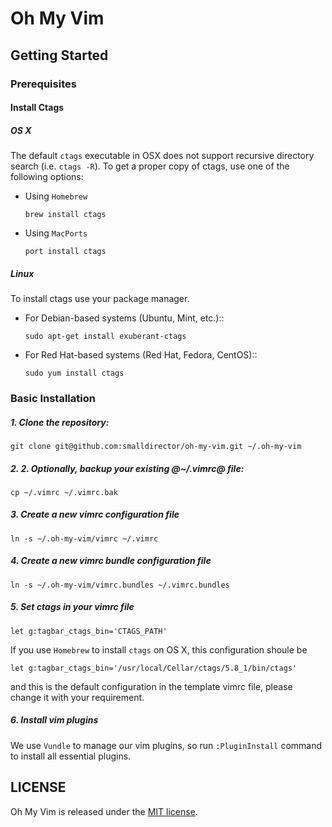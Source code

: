 # Oh My Vim

## Getting Started

### Prerequisites

#### Install Ctags
##### OS X

The default ``ctags`` executable in OSX does not support recursive directory
search (i.e. ``ctags -R``). To get a proper copy of ctags, use one of the
following options:

* Using `Homebrew`

    `brew install ctags`

* Using `MacPorts`

    `port install ctags`

##### Linux

To install ctags use your package manager. 

* For Debian-based systems (Ubuntu, Mint, etc.)::

    `sudo apt-get install exuberant-ctags`

* For Red Hat-based systems (Red Hat, Fedora, CentOS)::

    `sudo yum install ctags`

### Basic Installation

##### 1. Clone the repository:
`git clone git@github.com:smalldirector/oh-my-vim.git ~/.oh-my-vim`

##### 2. 2. *Optionally*, backup your existing @~/.vimrc@ file:
`cp ~/.vimrc ~/.vimrc.bak`

##### 3. Create a new vimrc configuration file
`ln -s ~/.oh-my-vim/vimrc ~/.vimrc`

##### 4. Create a new vimrc bundle configuration file
`ln -s ~/.oh-my-vim/vimrc.bundles ~/.vimrc.bundles`

##### 5. Set ctags in your vimrc file
`let g:tagbar_ctags_bin='CTAGS_PATH'`

If you use `Homebrew` to install `ctags` on OS X, this configuration shoule be

`let g:tagbar_ctags_bin='/usr/local/Cellar/ctags/5.8_1/bin/ctags'`

and this is the default configuration in the template vimrc file, please change it with your requirement.
##### 6. Install vim plugins
We use `Vundle` to manage our vim plugins, so run `:PluginInstall` command to install all essential plugins.

## LICENSE

Oh My Vim is released under the [MIT license](https://github.com/smalldirector/oh-my-vim/blob/master/LICENSE).
